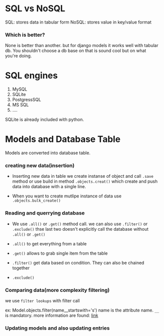 # SQL vs NoSQL

SQL: stores data in tabular form
NoSQL: stores value in key/value format

### Which is better?

None is better than another. but for django models it works well with tabular db.
You shouldn't choose a db base on that is sound cool but on what you're doing.

# SQL engines

1. MySQL
2. SQLite
3. PostgressSQL
4. MS SQL
5. ....

SQLite is already included with python.

# Models and Database Table

Models are converted into database table.

### creating new data(insertion)

- Inserting new data in table we create instanse of object and call `.save` method or use 
build in method `.objects.creat()` which create and push data into database with a single line.

- When you want to create mutlipe instance of data use `.objects.bulk_create()`

### Reading and querrying database

- We use `.all()` or `.get()` method call. we can also use `.filter()` or `.exclude()` thse last two doesn't explicitly call the database
without `.all()` or `.get()`

- `.all()` to get everything from a table
- `.get()` allows to grab single item from the table
- `.filter()` get data based on condition. They can also be chained together
- `.exclude()`

### Comparing data(more complexity filtering)

we use `filter lookups` with filter call

ex: Model.objects.filter(name__startswith='s') name is the attribute name. `__` is mandatory.
more information are found: [link](https://docs.djangoproject.com/en/4.0/ref/models/lookups/) 

### Updating models and also updating entries
